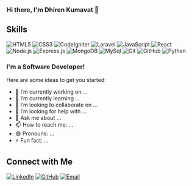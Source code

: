 ### Hi there, I'm Dhiren Kumavat 👋




## Skills

![HTML5](https://img.shields.io/badge/HTML5-E34F26?style=for-the-badge&logo=html5&logoColor=white)
![CSS3](https://img.shields.io/badge/CSS3-1572B6?style=for-the-badge&logo=css3&logoColor=white)
![CodeIgniter](https://img.shields.io/badge/CodeIgniter-F7DF1E?style=for-the-badge&logo=CodeIgniter&logoColor=white)
![Laravel](https://img.shields.io/badge/laravel-F7DF1E?style=for-the-badge&logo=laravel&logoColor=white)
![JavaScript](https://img.shields.io/badge/JavaScript-F7DF1E?style=for-the-badge&logo=javascript&logoColor=black)
![React](https://img.shields.io/badge/React-20232A?style=for-the-badge&logo=react&logoColor=61DAFB)
![Node.js](https://img.shields.io/badge/Node.js-339933?style=for-the-badge&logo=nodedotjs&logoColor=white)
![Express.js](https://img.shields.io/badge/Express.js-000000?style=for-the-badge&logo=express&logoColor=white)
![MongoDB](https://img.shields.io/badge/MongoDB-47A248?style=for-the-badge&logo=mongodb&logoColor=white)
![MySql](https://img.shields.io/badge/Mysql-47A248?style=for-the-badge&logo=Mysql&logoColor=white)
![Git](https://img.shields.io/badge/Git-F05032?style=for-the-badge&logo=git&logoColor=white)
![GitHub](https://img.shields.io/badge/GitHub-181717?style=for-the-badge&logo=github&logoColor=white)
![Pythan](https://img.shields.io/badge/python-21759B?style=for-the-badge&logo=python&logoColor=white)



### I'm a Software Developer!

Here are some ideas to get you started:

- 🔭 I’m currently working on ...
- 🌱 I’m currently learning ...
- 👯 I’m looking to collaborate on ...
- 🤔 I’m looking for help with ...
- 💬 Ask me about ...
- 📫 How to reach me: ...
- 😄 Pronouns: ...
- ⚡ Fun fact: ...









## Connect with Me

[![LinkedIn](https://img.shields.io/badge/LinkedIn-0A66C2?style=for-the-badge&logo=linkedin&logoColor=white)](https://www.linkedin.com/in/dhiren-kumavat-206b3064/)
[![GitHub](https://img.shields.io/badge/GitHub-181717?style=for-the-badge&logo=github&logoColor=white)](https://github.com/dhirenkumavat)
[![Email](https://img.shields.io/badge/Email-D14836?style=for-the-badge&logo=gmail&logoColor=white)](mailto:dhirenkumavat07@gmail.com)
